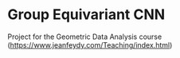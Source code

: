 # Group Equivariant CNN
Project for the Geometric Data Analysis course (https://www.jeanfeydy.com/Teaching/index.html)

